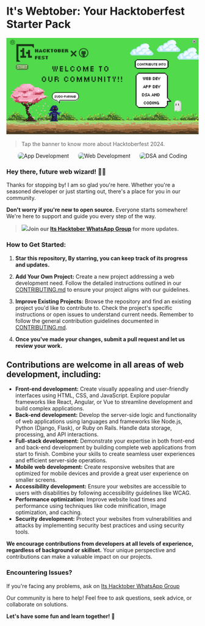 # **It's Webtober: Your Hacktoberfest Starter Pack**

<a href="https://hacktoberfest.com/">
  <img src="./Banner1.png" alt="Hacktoberfest Banner">
</a>

> Tap the banner to know more about Hacktoberfest 2024.

<div align="center">
  <a href="https://github.com/sudo-parnab/Its-apptober" style="text-decoration: none; margin-right: 20px;">
    <img src="https://img.shields.io/badge/App%20Development-%2350D94C?style=for-the-badge&logo=app&logoColor=white" alt="App Development" style="border-radius: 7px;">
  </a>
   <a href="https://github.com/sudo-parnab/Its-webtober" style="text-decoration: none; margin-right: 20px;">
    <img src="https://img.shields.io/badge/Web%20Development-%23234B21?style=for-the-badge&logo=web&logoColor=white" alt="Web Development" style="border-radius: 7px;">
  </a>
  <a href="https://github.com/sudo-parnab/Its-algober" style="text-decoration: none;">
    <img src="https://img.shields.io/badge/DSA%20and%20Coding-%2350D94C?style=for-the-badge&logo=code&logoColor=white" alt="DSA and Coding" style="border-radius: 7px;">
  </a>
</div>

### Hey there, future web wizard! 🧙‍♂️

Thanks for stopping by! I am so glad you're here. Whether you're a seasoned developer or just starting out, there's a place for you in our community.

**Don't worry if you're new to open source.** Everyone starts somewhere! We're here to support and guide you every step of the way. 

>  <a href="https://chat.whatsapp.com/HfqDn52yy6l8T2d6fL0hKU" ></a><img src="https://logos-world.net/wp-content/uploads/2020/05/Logo-WhatsApp.png" width="22px" >**Join our [Its Hacktober WhatsApp Group](https://chat.whatsapp.com/HfqDn52yy6l8T2d6fL0hKU) for more updates.**</a>

### **How to Get Started:**

1. **Star this repository, By starring, you can keep track of its progress and updates.**
   
2. **Add Your Own Project:** Create a new project addressing a web development need. Follow the detailed instructions outlined in our [CONTRIBUTING.md](CONTRIBUTING.md) to ensure your project aligns with our guidelines.

3. **Improve Existing Projects:**  Browse the repository and find an existing project you'd like to contribute to. Check the project's specific instructions or open issues to understand current needs. Remember to follow the general contribution guidelines documented in [CONTRIBUTING.md](CONTRIBUTING.md).

4. **Once you've made your changes, submit a pull request and let us review your work.**

## **Contributions are welcome in all areas of web development, including:**

* **Front-end development:** Create visually appealing and user-friendly interfaces using HTML, CSS, and JavaScript. Explore popular frameworks like React, Angular, or Vue to streamline development and build complex applications.
* **Back-end development:** Develop the server-side logic and functionality of web applications using languages and frameworks like Node.js, Python (Django, Flask), or Ruby on Rails. Handle data storage, processing, and API interactions.
* **Full-stack development:** Demonstrate your expertise in both front-end and back-end development by building complete web applications from start to finish. Combine your skills to create seamless user experiences and efficient server-side operations.
* **Mobile web development:** Create responsive websites that are optimized for mobile devices and provide a great user experience on smaller screens.
* **Accessibility development:** Ensure your websites are accessible to users with disabilities by following accessibility guidelines like WCAG.
* **Performance optimization:** Improve website load times and performance using techniques like code minification, image optimization, and caching.
* **Security development:** Protect your websites from vulnerabilities and attacks by implementing security best practices and using security tools.

**We encourage contributions from developers at all levels of experience, regardless of background or skillset.** Your unique perspective and contributions can make a valuable impact on our projects.

### **Encountering Issues?**

If you're facing any problems, ask on [Its Hacktober WhatsApp Group](https://chat.whatsapp.com/HfqDn52yy6l8T2d6fL0hKU)

Our community is here to help! Feel free to ask questions, seek advice, or collaborate on solutions.

**Let's have some fun and learn together!** 🎉
